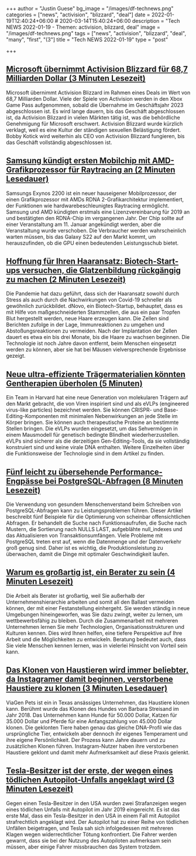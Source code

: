 +++
author = "Justin Guese"
bg_image = "/images/df-technews.png"
categories = ["news", "activision", "blizzard", "deal"]
date = 2022-01-19T12:40:24+06:00 # 2020-03-14T15:40:24+06:00
description = "Tech NEWS 2022-01-19 - Themen: activision, blizzard, deal"
image = "/images/df-technews.png"
tags = ["news", "activision", "blizzard", "deal", "many", "first", "(3"]
title = "Tech NEWS 2022-01-19"
type = "post"

+++

## [Microsoft übernimmt Activision Blizzard für 68,7 Milliarden Dollar (3 Minuten Lesezeit)](https://www.theverge.com/2022/1/18/22889258/microsoft-activision-blizzard-xbox-acquisition-call-of-duty-overwatch)

 Microsoft übernimmt Activision Blizzard im Rahmen eines Deals im Wert von 68,7 Milliarden Dollar. Viele der Spiele von Activision werden in den Xbox Game Pass aufgenommen, sobald die Übernahme im Geschäftsjahr 2023 abgeschlossen ist. Es wird lange dauern, bis das Geschäft abgeschlossen ist, da Activision Blizzard in vielen Märkten tätig ist, was die behördliche Genehmigung für Microsoft erschwert. Activision Blizzard wurde kürzlich verklagt, weil es eine Kultur der ständigen sexuellen Belästigung fördert. Bobby Kotick wird weiterhin als CEO von Activision Blizzard fungieren, bis das Geschäft vollständig abgeschlossen ist.

## [Samsung kündigt ersten Mobilchip mit AMD-Grafikprozessor für Raytracing an (2 Minuten Lesedauer)](https://www.theverge.com/2022/1/17/22888966/samsung-exynos-2200-soc-chip-announced-amd-gpu-rdna-2)

 Samsungs Exynos 2200 ist ein neuer hauseigener Mobilprozessor, der einen Grafikprozessor mit AMDs RDNA 2-Grafikarchitektur implementiert, der Funktionen wie hardwarebeschleunigtes Raytracing ermöglicht. Samsung und AMD kündigten erstmals eine Lizenzvereinbarung für 2019 an und bestätigten den RDNA-Chip im vergangenen Jahr. Der Chip sollte auf einer Veranstaltung am 11. Januar angekündigt werden, aber die Veranstaltung wurde verschoben. Die Verbraucher werden wahrscheinlich warten müssen, bis das Galaxy S22 auf den Markt kommt, um herauszufinden, ob die GPU einen bedeutenden Leistungsschub bietet.

## [Hoffnung für Ihren Haaransatz: Biotech-Start-ups versuchen, die Glatzenbildung rückgängig zu machen (2 Minuten Lesezeit)](https://fortune.com/2022/01/18/hope-for-your-hairline-may-be-coming-as-biotech-startups-try-to-reverse-balding/)

 Die Pandemie hat dazu geführt, dass sich der Haaransatz sowohl durch Stress als auch durch die Nachwirkungen von Covid-19 schneller als gewöhnlich zurückbildet. dNovo, ein Biotech-Startup, behauptet, dass es mit Hilfe von maßgeschneiderten Stammzellen, die aus ein paar Tropfen Blut hergestellt werden, neue Haare erzeugen kann. Die Zellen sind Berichten zufolge in der Lage, Immunreaktionen zu umgehen und Abstoßungsreaktionen zu vermeiden. Nach der Implantation der Zellen dauert es etwa ein bis drei Monate, bis die Haare zu wachsen beginnen. Die Technologie ist noch Jahre davon entfernt, beim Menschen eingesetzt werden zu können, aber sie hat bei Mäusen vielversprechende Ergebnisse gezeigt.

## [Neue ultra-effiziente Trägermaterialien könnten Gentherapien überholen (5 Minuten)](https://singularityhub.com/2022/01/18/new-ultra-efficient-engineered-carriers-could-overhaul-genetic-therapies/)

 Ein Team in Harvard hat eine neue Generation von molekularen Trägern auf den Markt gebracht, die von Viren inspiriert sind und als eVLPs (engineered virus-like particles) bezeichnet werden. Sie können CRISPR- und Base-Editing-Komponenten mit minimalen Nebenwirkungen an jede Stelle im Körper bringen. Sie können auch therapeutische Proteine an bestimmte Stellen bringen. Die eVLPs wurden eingesetzt, um das Sehvermögen in einem Mausmodell für genetisch bedingte Blindheit wiederherzustellen. eVLPs sind sicherer als die derzeitigen Gen-Editing-Tools, da sie vollständig konstruiert sind und keine virale DNA enthalten. Weitere Einzelheiten über die Funktionsweise der Technologie sind in dem Artikel zu finden.

## [Fünf leicht zu übersehende Performance-Engpässe bei PostgreSQL-Abfragen (8 Minuten Lesezeit)](https://pawelurbanek.com/postgresql-query-bottleneck)

 Die Verwendung von gesundem Menschenverstand beim Schreiben von PostgreSQL-Abfragen kann zu Leistungsproblemen führen. Dieser Artikel beschreibt fünf Beispiele für die Optimierung von scheinbar offensichtlichen Abfragen. Er behandelt die Suche nach Funktionsaufrufen, die Suche nach Mustern, die Sortierung nach NULLS LAST, aufgeblähte null_indexes und das Aktualisieren von Transaktionsumfängen. Viele Probleme mit PostgreSQL treten erst auf, wenn die Datenmenge und der Datenverkehr groß genug sind. Daher ist es wichtig, die Produktionsleistung zu überwachen, damit die Dinge mit optimaler Geschwindigkeit laufen.

## [Warum es großartig ist, ein Berater zu sein (4 Minuten Lesezeit)](https://zwischenzugs.com/2022/01/17/why-its-great-to-be-a-consultant/)

 Die Arbeit als Berater ist großartig, weil Sie außerhalb der Unternehmenshierarchie arbeiten und somit all den Ballast vermeiden können, der mit einer Festanstellung einhergeht. Sie werden ständig in neue Umgebungen hineingeworfen, was Sie dazu zwingt, weiter zu lernen, um wettbewerbsfähig zu bleiben. Durch die Zusammenarbeit mit mehreren Unternehmen lernen Sie mehr Technologien, Organisationsstrukturen und Kulturen kennen. Dies wird Ihnen helfen, eine tiefere Perspektive auf Ihre Arbeit und die Möglichkeiten zu entwickeln. Beratung bedeutet auch, dass Sie viele Menschen kennen lernen, was in vielerlei Hinsicht von Vorteil sein kann.

## [Das Klonen von Haustieren wird immer beliebter, da Instagramer damit beginnen, verstorbene Haustiere zu klonen (3 Minuten Lesedauer)](https://www.newsweek.com/pet-cloning-becomes-more-popular-instagrammers-begin-replicating-deceased-pets-1670491/1/0100017e720761a5-3d09a650-d38d-4940-be0b-0232d9ead76d-000000/3b4PJmy2c3ag2o26dy2L4TUeJ17r4TAfjE27cwJ4H14=232)

 ViaGen Pets ist ein in Texas ansässiges Unternehmen, das Haustiere klonen kann. Berühmt wurde das Klonen des Hundes von Barbara Streisand im Jahr 2018. Das Unternehmen kann Hunde für 50.000 Dollar, Katzen für 35.000 Dollar und Pferde für eine Anfangszahlung von 45.000 Dollar klonen. Die geklonten Tiere haben genau das gleiche DNA-Profil wie das ursprüngliche Tier, entwickeln aber dennoch ihr eigenes Temperament und ihre eigene Persönlichkeit. Der Prozess kann Jahre dauern und zu zusätzlichen Klonen führen. Instagram-Nutzer haben ihre verstorbenen Haustiere geklont und damit mehr Aufmerksamkeit auf diese Praxis gelenkt.

## [Tesla-Besitzer ist der erste, der wegen eines tödlichen Autopilot-Unfalls angeklagt wird (3 Minuten Lesezeit)](https://www.theverge.com/2022/1/18/22889768/tesla-autopilot-criminal-charges-la-fatal-crash)

 Gegen einen Tesla-Besitzer in den USA wurden zwei Strafanzeigen wegen eines tödlichen Unfalls mit Autopilot im Jahr 2019 eingereicht. Es ist das erste Mal, dass ein Tesla-Besitzer in den USA in einem Fall mit Autopilot strafrechtlich angeklagt wird. Der Autopilot hat zu einer Reihe von tödlichen Unfällen beigetragen, und Tesla sah sich infolgedessen mit mehreren Klagen wegen widerrechtlicher Tötung konfrontiert. Die Fahrer werden gewarnt, dass sie bei der Nutzung des Autopiloten aufmerksam sein müssen, aber einige Fahrer missbrauchen das System trotzdem.

